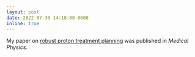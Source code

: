 ```yaml
---
layout: post
date: 2022-07-30 14:18:00-0000
inline: true
---
```


My paper on [robust proton treatment planning](https://aapm.onlinelibrary.wiley.com/doi/10.1002/mp.15897) was published in _Medical Physics_.
